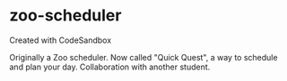 # zoo-scheduler
Created with CodeSandbox

Originally a Zoo scheduler. Now called "Quick Quest", a way to schedule and plan your day.
Collaboration with another student.
